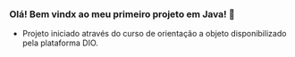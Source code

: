 ### Olá! Bem vindx ao meu primeiro projeto em Java! 👋
- Projeto iniciado através do curso de orientação a objeto disponibilizado pela plataforma DIO.
